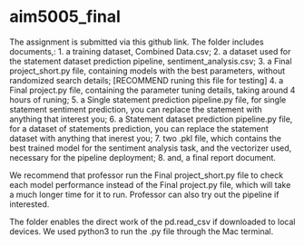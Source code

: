 # aim5005_final

The assignment is submitted via this github link. The folder includes documents,:
    1. a training dataset, Combined Data.csv;
    2. a dataset used for the statement dataset prediction pipeline, sentiment_analysis.csv;
    3. a Final project_short.py file, containing models with the best parameters, without randomized search details; [RECOMMEND runing this file for testing]
    4. a Final project.py file, containing the parameter tuning details, taking around 4 hours of runing; 
    5. a Single statement prediction pipeline.py file, for single statement sentiment prediction, you can replace the statement with anything that interest you;
    6. a Statement dataset prediction pipeline.py file, for a dataset of statements prediction, you can replace the statement dataset with anything that inerest you;
    7. two .pkl file, which contains the best trained model for the sentiment analysis task, and the vectorizer used, necessary for the pipeline deployment;
    8. and, a final report document.

We recommend that professor run the Final project_short.py file to check each model performance instead of the Final project.py file, which will take a much longer time for it to run. Professor can also try out the pipeline if interested.

The folder enables the direct work of the pd.read_csv if downloaded to local devices. We used python3 to run the .py file through the Mac terminal.
